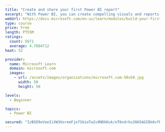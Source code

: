 ```yaml
---
title: "Create and share your first Power BI report"
excerpt: "With Power BI, you can create compelling visuals and reports. In this module, you learn how to use Power BI Desktop to connect to data, build visuals, and create a report that you can share with others in your organization. You then learn how to publish the report to the Power BI service, so that others can see your insights and benefit from your work."
webUrl: https://docs.microsoft.com/en-us/learn/modules/build-your-first-power-bi-report/
type: course
price: Free
length: PT55M
ratings:
  count: 5671
  average: 4.7684712
heat: 52

provider:
  name: Microsoft Learn
  domain: microsoft.com
  images:
    - url: /assets/images/organizations/microsoft.com-50x50.jpg
      width: 50
      height: 50

levels:
  - Beginner

topics:
  - Power BI

secured: "IzBSD9oVoeIiXW3UsreeFje7SUioTw2v9NDkKuk/nT6ndrku30A5AGI8k6vfBD6DTXma/J9O/lB+OSZHPekV87CnfaXhKgIdOPITkfoDyLwgaeyNIsv4xbqkmGNM9O3qMwQLWdNLgMHTRHX1EsoIieG5XpUdAzxnEgg8P2XFK3mpRAwS12Co50RLKqI5dHZvkNwB/oyHC+pq9ClRfBmJaKtsqONVlc6bQwNhKR0ldq2dbNjEn/BruJMEU1tOWFJhqkCsnr5LnYZVt9MADRk6yLrh+LgK1QJY4+LH3YbDx+sUTKkA9aPVA24XQzV2nS2TibIOOQVgy+2fCbdZla3COpwJqgeK0Oh5vX+G3qdCFZ7Q5z57qX+Fs7zijsAUJOWh/ulGVLe5CFKm8O0OSmjOO/lwOHU14RGz3zmnLTiE5Rw=;eRJ8vNeTm08rQIWYzBu5HQ=="
---
```


